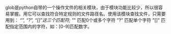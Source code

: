 glob是python自带的一个操作文件的相关模块，由于模块功能比较少，所以很容易掌握。用它可以查找符合特定规则的文件路径名。使用该模块查找文件，只需要用到： “*”, “?”, “[]”这三个匹配符;
 "*" 匹配0个或多个字符
 "?" 匹配单个字符
 "[]" 匹配指定范围内的字符，如：[0-9]匹配数字。
 